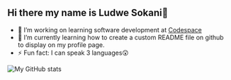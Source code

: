 ## Hi there my name is Ludwe Sokani👋

<!--
**lu-ani/lu-ani** is a ✨ _special_ ✨ repository because its `README.md` (this file) appears on your GitHub profile.

Here are some ideas to get you started:
-->
- 🔭 I’m working on learning software development at <a href="https://www.codespace.co.za/">Codespace</a>
- 🌱 I’m currently learning how to create a custom README file on github to display on my profile page.
- ⚡ Fun fact: I can speak 3 languages😲
<!-- - 👯 I’m looking to collaborate on ...
- 🤔 I’m looking for help with ...
- 💬 Ask me about ...
- 📫 How to reach me: ...
- 😄 Pronouns: ... -->


![My GitHub stats](https://github-readme-stats.vercel.app/api?username=lu-ani&hide=contribs,prs&theme=onedark)


